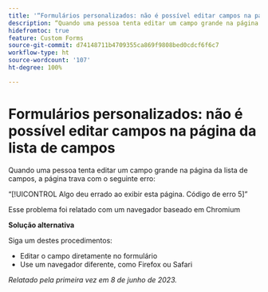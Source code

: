 ```yaml
---
title: '“Formulários personalizados: não é possível editar campos na página da lista de campos”'
description: “Quando uma pessoa tenta editar um campo grande na página da lista de campos, a página trava com um erro. Uma solução alternativa está disponível.”
hidefromtoc: true
feature: Custom Forms
source-git-commit: d74148711b4709355ca869f9808bed0cdcf6f6c7
workflow-type: ht
source-wordcount: '107'
ht-degree: 100%

---
```



# Formulários personalizados: não é possível editar campos na página da lista de campos

Quando uma pessoa tenta editar um campo grande na página da lista de campos, a página trava com o seguinte erro:

“[!UICONTROL Algo deu errado ao exibir esta página. Código de erro 5]”

Esse problema foi relatado com um navegador baseado em Chromium

**Solução alternativa**

Siga um destes procedimentos:

* Editar o campo diretamente no formulário
* Use um navegador diferente, como Firefox ou Safari

_Relatado pela primeira vez em 8 de junho de 2023._
